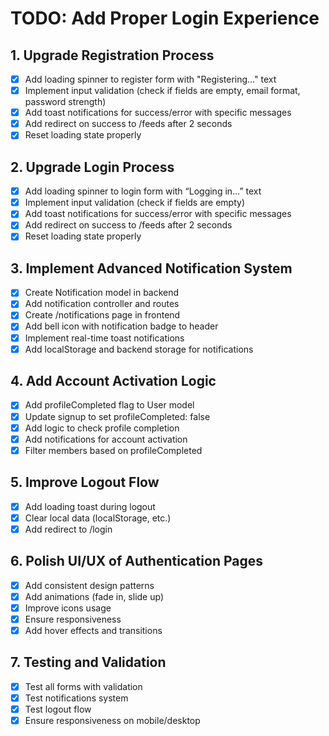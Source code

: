 # TODO: Add Proper Login Experience

## 1. Upgrade Registration Process
- [x] Add loading spinner to register form with "Registering…" text
- [x] Implement input validation (check if fields are empty, email format, password strength)
- [x] Add toast notifications for success/error with specific messages
- [x] Add redirect on success to /feeds after 2 seconds
- [x] Reset loading state properly

## 2. Upgrade Login Process
- [x] Add loading spinner to login form with “Logging in…” text
- [x] Implement input validation (check if fields are empty)
- [x] Add toast notifications for success/error with specific messages
- [x] Add redirect on success to /feeds after 2 seconds
- [x] Reset loading state properly

## 3. Implement Advanced Notification System
- [x] Create Notification model in backend
- [x] Add notification controller and routes
- [x] Create /notifications page in frontend
- [x] Add bell icon with notification badge to header
- [x] Implement real-time toast notifications
- [x] Add localStorage and backend storage for notifications

## 4. Add Account Activation Logic
- [x] Add profileCompleted flag to User model
- [x] Update signup to set profileCompleted: false
- [x] Add logic to check profile completion
- [x] Add notifications for account activation
- [x] Filter members based on profileCompleted

## 5. Improve Logout Flow
- [x] Add loading toast during logout
- [x] Clear local data (localStorage, etc.)
- [x] Add redirect to /login

## 6. Polish UI/UX of Authentication Pages
- [x] Add consistent design patterns
- [x] Add animations (fade in, slide up)
- [x] Improve icons usage
- [x] Ensure responsiveness
- [x] Add hover effects and transitions

## 7. Testing and Validation
- [x] Test all forms with validation
- [x] Test notifications system
- [x] Test logout flow
- [x] Ensure responsiveness on mobile/desktop
